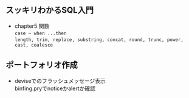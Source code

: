 ## スッキリわかるSQL入門
- chapter5 関数  
```case ~ when ...then```  
```length, trim, replace, substring, concat, round, trunc, power, cast, coalesce```

## ポートフォリオ作成  
- deviseでのフラッシュメッセージ表示  
binfing.pryでnoticeかalertか確認
